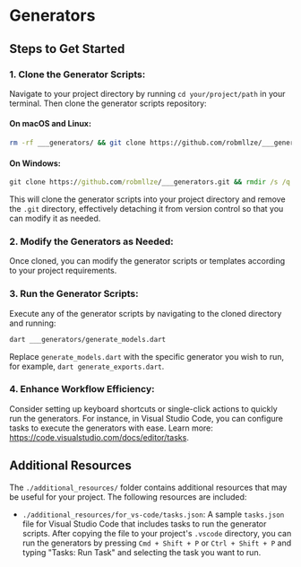 # Generators

## Steps to Get Started

### 1. Clone the Generator Scripts:

Navigate to your project directory by running `cd your/project/path` in your terminal. Then clone the generator scripts repository:

#### On macOS and Linux:

```bash
rm -rf ___generators/ && git clone https://github.com/robmllze/___generators.git && dart pub get && rm -rf ___generators/.git/
```
#### On Windows:

```cmd
git clone https://github.com/robmllze/___generators.git && rmdir /s /q ___generators/.git/
```

This will clone the generator scripts into your project directory and remove the `.git` directory, effectively detaching it from version control so that you can modify it as needed.

### 2. Modify the Generators as Needed:

Once cloned, you can modify the generator scripts or templates according to your project requirements.

### 3. Run the Generator Scripts:

Execute any of the generator scripts by navigating to the cloned directory and running:

```bash
dart ___generators/generate_models.dart
```

Replace `generate_models.dart` with the specific generator you wish to run, for example, `dart generate_exports.dart`.

### 4. Enhance Workflow Efficiency:

Consider setting up keyboard shortcuts or single-click actions to quickly run the generators. For instance, in Visual Studio Code, you can configure tasks to execute the generators with ease. Learn more: https://code.visualstudio.com/docs/editor/tasks.

## Additional Resources

The `./additional_resources/` folder contains additional resources that may be useful for your project. The following resources are included:

- `./additional_resources/for_vs-code/tasks.json`: A sample `tasks.json` file for Visual Studio Code that includes tasks to run the generator scripts. After copying the file to your project's `.vscode` directory, you can run the generators by pressing `Cmd + Shift + P` or `Ctrl + Shift + P` and typing "Tasks: Run Task" and selecting the task you want to run.

